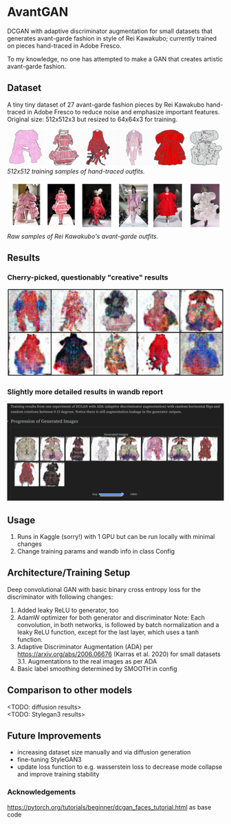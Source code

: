 # AvantGAN
DCGAN with adaptive discriminator augmentation for small datasets that generates avant-garde fashion in style of Rei Kawakubo; currently trained on pieces hand-traced in Adobe Fresco.

To my knowledge, no one has attempted to make a GAN that creates artistic avant-garde fashion.

## Dataset
A tiny tiny dataset of 27 avant-garde fashion pieces by Rei Kawakubo hand-traced in Adobe Fresco to reduce noise and emphasize important features. Original size: 512x512x3 but resized to 64x64x3 for training.

![Alt_text](images/drawing_sample.png)
*512x512 training samples of hand-traced outfits.*

![Alt_text](images/source_sample.png)
*Raw samples of Rei Kawakubo's avant-garde outfits.*

## Results
### Cherry-picked, questionably "creative" results
<div style="text-align: center;">
    <img src="images/cherry_picked_creative.png" alt="Alt_text" width="700" />
</div>

### Slightly more detailed results in wandb report
[![My Screenshot](images/wandb_report_screenshot.png)](https://wandb.ai/elles/avantGAN/reports/DCGAN--Vmlldzo4Mzc3MDAx)

## Usage
1. Runs in Kaggle (sorry!) with 1 GPU but can be run locally with minimal changes
2. Change training params and wandb info in class Config

## Architecture/Training Setup
Deep convolutional GAN with basic binary cross entropy loss for the discriminator with following changes:
1. Added leaky ReLU to generator, too
2. AdamW optimizer for both generator and discriminator
Note: Each convolution, in both networks, is followed by batch normalization and a leaky ReLU function, except for the last layer, which uses a tanh function. 
3. Adaptive Discriminator Augmentation (ADA) per https://arxiv.org/abs/2006.06676 (Karras et al. 2020) for small datasets  
    3.1. Augmentations to the real images as per ADA
4. Basic label smoothing determined by SMOOTH in config

## Comparison to other models
<TODO: diffusion results>  
<TODO: Stylegan3 results>  

## Future Improvements
* increasing dataset size manually and via diffusion generation
* fine-tuning StyleGAN3
* update loss function to e.g. wasserstein loss to decrease mode collapse and improve training stability

### Acknowledgements
https://pytorch.org/tutorials/beginner/dcgan_faces_tutorial.html as base code
